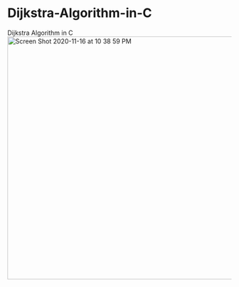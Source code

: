 # Dijkstra-Algorithm-in-C
Dijkstra Algorithm in C
<img width="547" alt="Screen Shot 2020-11-16 at 10 38 59 PM" src="https://user-images.githubusercontent.com/38793933/99355480-34edc780-285d-11eb-8443-bed5ee9677ea.png">
